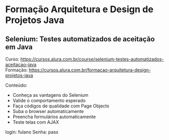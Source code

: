 # Formação Arquitetura e Design de Projetos Java

## Selenium: Testes automatizados de aceitação em Java

Curso: https://cursos.alura.com.br/course/selenium-testes-automatizados-aceitacao-java   
Formação: https://cursos.alura.com.br/formacao-arquitetura-design-projetos-java

Conteúdo: 
- Conheça as vantagens do Selenium
- Valide o comportamento esperado
- Faça códigos de qualidade com Page Objects
- Suba o browser automaticamente
- Preencha formulários automaticamente
- Teste telas com AJAX


login: fulano 
Senha: pass

